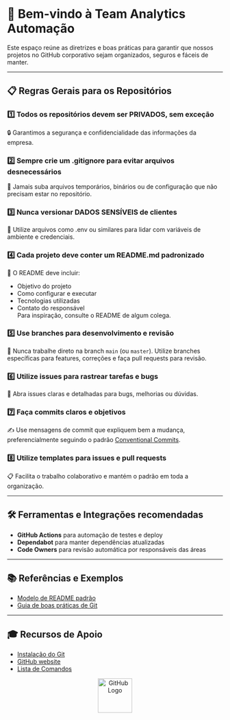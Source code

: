 # 🚀 Bem-vindo à Team Analytics Automação

Este espaço reúne as diretrizes e boas práticas para garantir que nossos projetos no GitHub corporativo sejam organizados, seguros e fáceis de manter.

---

## 📋 Regras Gerais para os Repositórios

### 1️⃣ Todos os repositórios devem ser **PRIVADOS**, sem exceção  
🔒 Garantimos a segurança e confidencialidade das informações da empresa.

### 2️⃣ Sempre crie um .gitignore para evitar arquivos desnecessários  
🚫 Jamais suba arquivos temporários, binários ou de configuração que não precisam estar no repositório.

### 3️⃣ Nunca versionar DADOS SENSÍVEIS de clientes  
🔐 Utilize arquivos como .env ou similares para lidar com variáveis de ambiente e credenciais.

### 4️⃣ Cada projeto deve conter um README.md padronizado  
📄 O README deve incluir:
- Objetivo do projeto
- Como configurar e executar
- Tecnologias utilizadas
- Contato do responsável  
Para inspiração, consulte o README de algum colega.

### 5️⃣ Use **branches** para desenvolvimento e revisão  
🌿 Nunca trabalhe direto na branch `main` (ou `master`). Utilize branches específicas para features, correções e faça pull requests para revisão.

### 6️⃣ Utilize **issues** para rastrear tarefas e bugs  
🐞 Abra issues claras e detalhadas para bugs, melhorias ou dúvidas.

### 7️⃣ Faça commits claros e objetivos  
✍️ Use mensagens de commit que expliquem bem a mudança, preferencialmente seguindo o padrão [Conventional Commits](https://www.conventionalcommits.org/).

### 8️⃣ Utilize **templates** para issues e pull requests  
📋 Facilita o trabalho colaborativo e mantém o padrão em toda a organização.

---

## 🛠️ Ferramentas e Integrações recomendadas

- **GitHub Actions** para automação de testes e deploy
- **Dependabot** para manter dependências atualizadas
- **Code Owners** para revisão automática por responsáveis das áreas

---

## 📚 Referências e Exemplos

- [Modelo de README padrão](https://github.com/TeamAnalyticsAutomacao/Fluxo-de-caixa/blob/main/README.md)  
- [Guia de boas práticas de Git](https://www.atlassian.com/br/git/tutorials/comparing-workflows)

---
## 🎓 Recursos de Apoio

- [Instalação do Git](https://git-scm.com/downloads/win)
- [GitHub website](https://github.com/)
- [Lista de Comandos](https://gist.github.com/leocomelli/2545add34e4fec21ec16)



<p align="center">
  <img src="https://github.githubassets.com/images/modules/logos_page/GitHub-Mark.png" alt="GitHub Logo" width="80" />
</p>
